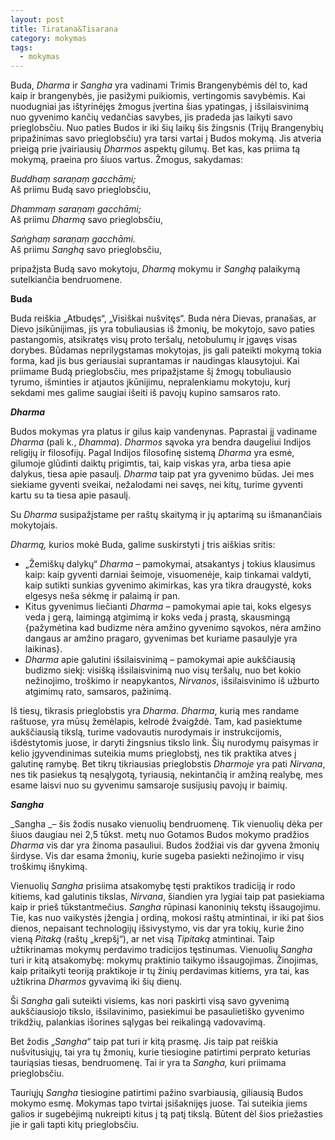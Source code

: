 ```yaml
---
layout: post
title: Tiratana&Tisarana
category: mokymas
tags:
  - mokymas
---
```

Buda, _Dharma_ ir _Sangha_ yra vadinami Trimis Brangenybėmis dėl to, kad kaip ir brangenybės, jie pasižymi puikiomis, vertingomis savybėmis. Kai nuodugniai jas ištyrinėjęs žmogus įvertina šias ypatingas, į išsilaisvinimą nuo gyvenimo kančių vedančias savybes, jis pradeda jas laikyti savo prieglobsčiu. Nuo paties Budos ir iki šių laikų šis žingsnis (Trijų Brangenybių pripažinimas savo prieglobsčiu) yra tarsi vartai į Budos mokymą. Jis atveria prieigą prie įvairiausių _Dharmos_ aspektų gilumų. Bet kas, kas priima tą mokymą, praeina pro šiuos vartus. 
Žmogus, sakydamas:

_Buddhaṃ saraṇaṃ gacchāmi;_\
Aš priimu Budą savo prieglobsčiu,  

_Dhammaṃ saraṇaṃ gacchāmi;_\
Aš priimu _Dharmą_ savo prieglobsčiu,  

_Saṅghaṃ saraṇaṃ gacchāmi._\
Aš priimu _Sanghą_ savo prieglobsčiu,  

pripažįsta Budą savo mokytoju, _Dharmą_ mokymu ir _Sanghą_ palaikymą sutelkiančia bendruomene.

<!--break-->

**Buda**

Buda reiškia „Atbudęs“, „Visiškai nušvitęs“. Buda nėra Dievas, pranašas, ar Dievo įsikūnijimas, jis yra tobuliausias iš žmonių, be mokytojo, savo paties pastangomis, atsikratęs visų proto teršalų, netobulumų ir įgavęs visas dorybes. Būdamas neprilygstamas mokytojas, jis gali pateikti mokymą tokia forma, kad jis bus geriausiai suprantamas ir naudingas klausytojui. Kai priimame Budą prieglobsčiu, mes pripažįstame šį žmogų tobuliausio tyrumo, išminties ir atjautos įkūnijimu, nepralenkiamu mokytoju, kurį sekdami mes galime saugiai išeiti iš pavojų kupino samsaros rato.

_**Dharma**_ 

Budos mokymas yra platus ir gilus kaip vandenynas. Paprastai jį vadiname _Dharma_ (pali k., _Dhamma_). _Dharmos_ sąvoka yra bendra daugeliui Indijos religijų ir filosofijų. Pagal Indijos filosofinę sistemą _Dharma_ yra esmė, gilumoje glūdinti daiktų prigimtis, tai, kaip viskas yra, arba tiesa apie dalykus, tiesa apie pasaulį. _Dharma_ taip pat yra gyvenimo būdas. Jei mes siekiame gyventi sveikai, nežalodami nei savęs, nei kitų, turime gyventi kartu su ta tiesa apie pasaulį.

Su _Dharma_ susipažįstame per raštų skaitymą ir jų aptarimą su išmanančiais mokytojais.

_Dharmą,_ kurios mokė Buda, galime suskirstyti į tris aiškias sritis:

* „Žemiškų dalykų“ _Dharma_ – pamokymai, atsakantys į tokius klausimus kaip: kaip gyventi darniai šeimoje, visuomenėje, kaip tinkamai valdyti, kaip sutikti sunkias gyvenimo akimirkas, kas yra tikra draugystė, koks elgesys neša sėkmę ir palaimą ir pan.
* Kitus gyvenimus liečianti _Dharma_ – pamokymai apie tai, koks elgesys veda į gerą, laimingą atgimimą ir koks veda į prastą, skausmingą {pažymėtina kad budizme nėra amžino gyvenimo sąvokos, nėra amžino dangaus ar amžino pragaro, gyvenimas bet kuriame pasaulyje yra laikinas}.
* _Dharma_ apie galutini išsilaisvinimą – pamokymai apie aukščiausią budizmo siekį: visišką išsilaisvinimą nuo visų teršalų, nuo bet kokio nežinojimo, troškimo ir neapykantos, _Nirvanos_, išsilaisvinimo iš užburto atgimimų rato, samsaros, pažinimą.

Iš tiesų, tikrasis prieglobstis yra _Dharma_. _Dharma_, kurią mes randame raštuose, yra mūsų žemėlapis, kelrodė žvaigždė. Tam, kad pasiektume aukščiausią tikslą, turime vadovautis nurodymais ir instrukcijomis, išdėstytomis juose, ir daryti žingsnius tikslo link. Šių nurodymų paisymas ir kelio įgyvendinimas suteikia mums prieglobstį, nes tik praktika atves į galutinę ramybę. Bet tikrų tikriausias prieglobstis _Dharmoje_ yra pati _Nirvana_, nes tik pasiekus tą nesąlygotą, tyriausią, nekintančią ir amžiną realybę, mes esame laisvi nuo su gyvenimu samsaroje susijusių pavojų ir baimių.

_**Sangha**_

_Sangha _– šis žodis nusako vienuolių bendruomenę. Tik vienuolių dėka per šiuos daugiau nei 2,5 tūkst. metų nuo Gotamos Budos mokymo pradžios _Dharma_ vis dar yra žinoma pasauliui. Budos žodžiai vis dar gyvena žmonių širdyse. Vis dar esama žmonių, kurie sugeba pasiekti nežinojimo ir visų troškimų išnykimą.

Vienuolių _Sangha_ prisiima atsakomybę tęsti praktikos tradiciją ir rodo kitiems, kad galutinis tikslas, _Nirvana_, šiandien yra lygiai taip pat pasiekiama kaip ir prieš tūkstantmečius. _Sangha_ rūpinasi kanoninių tekstų išsaugojimu. Tie, kas nuo vaikystės įžengia į ordiną, mokosi raštų atmintinai, ir iki pat šios dienos, nepaisant technologijų išsivystymo, vis dar yra tokių, kurie žino vieną _Pitaką_ (raštų „krepšį“), ar net visą _Tipitaką_ atmintinai. Taip užtikrinamas mokymų perdavimo tradicijos tęstinumas. Vienuolių _Sangha_ turi ir kitą atsakomybę: mokymų praktinio taikymo išsaugojimas. Žinojimas, kaip pritaikyti teoriją praktikoje ir tų žinių perdavimas kitiems, yra tai, kas užtikrina _Dharmos_ gyvavimą iki šių dienų.

Ši _Sangha_ gali suteikti visiems, kas nori paskirti visą savo gyvenimą aukščiausiojo tikslo, išsilavinimo, pasiekimui be pasaulietiško gyvenimo trikdžių, palankias išorines sąlygas bei reikalingą vadovavimą.

Bet žodis „_Sangha_“ taip pat turi ir kitą prasmę. Jis taip pat reiškia nušvitusiųjų, tai yra tų žmonių, kurie tiesiogine patirtimi perprato keturias tauriąsias tiesas, bendruomenę. Tai ir yra ta _Sangha,_ kuri priimama prieglobsčiu.

Tauriųjų _Sangha_ tiesiogine patirtimi pažino svarbiausią, giliausią Budos mokymo esmę. Mokymas tapo tvirtai įsišaknijęs juose. Tai suteikia jiems galios ir sugebėjimą nukreipti kitus į tą patį tikslą. Būtent dėl šios priežasties jie ir gali tapti kitų prieglobsčiu.
